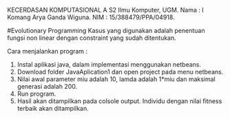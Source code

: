 KECERDASAN KOMPUTASIONAL A
S2 Ilmu Komputer, UGM.
Nama  : I Komang Arya Ganda Wiguna.
NIM   : 15/388479/PPA/04918.

#Evolutionary Programming
Kasus yang digunakan adalah penentuan fungsi non linear dengan constraint yang sudah ditentukan.

Cara menjalankan program :
1. Instal aplikasi java, dalam implementasi menggunakan netbeans.
2. Download folder JavaAplication1 dan open project pada menu netbeans.
3. Nilai awal parameter miu adalah 10, lamda adalah 1*miu dan maksimal generasi adalah 200.
4. Run program.
5. Hasil akan ditampilkan pada colsole output. Individu dengan nilai fitness terbaik akan ditampilkan.
